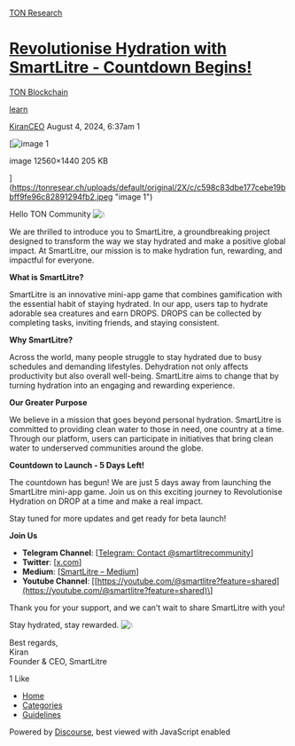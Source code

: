 [TON Research](/)

# [Revolutionise Hydration with SmartLitre - Countdown Begins!](/t/revolutionise-hydration-with-smartlitre-countdown-begins/29703)

[TON Blockchain](/c/ton-blockchain/17) 

[learn](https://tonresear.ch/tag/learn)

    

[KiranCEO](https://tonresear.ch/u/KiranCEO)   August 4, 2024, 6:37am  1

[![image 1](https://tonresear.ch/uploads/default/optimized/2X/c/c598c83dbe177cebe19bbff9fe96c82891294fb2_2_690x388.jpeg)

image 12560×1440 205 KB

](https://tonresear.ch/uploads/default/original/2X/c/c598c83dbe177cebe19bbff9fe96c82891294fb2.jpeg "image 1")

Hello TON Community ![:droplet:](https://tonresear.ch/images/emoji/twitter/droplet.png?v=12 ":droplet:")

We are thrilled to introduce you to SmartLitre, a groundbreaking project designed to transform the way we stay hydrated and make a positive global impact. At SmartLitre, our mission is to make hydration fun, rewarding, and impactful for everyone.

**What is SmartLitre?**

SmartLitre is an innovative mini-app game that combines gamification with the essential habit of staying hydrated. In our app, users tap to hydrate adorable sea creatures and earn DROPS. DROPS can be collected by completing tasks, inviting friends, and staying consistent.

**Why SmartLitre?**

Across the world, many people struggle to stay hydrated due to busy schedules and demanding lifestyles. Dehydration not only affects productivity but also overall well-being. SmartLitre aims to change that by turning hydration into an engaging and rewarding experience.

**Our Greater Purpose**

We believe in a mission that goes beyond personal hydration. SmartLitre is committed to providing clean water to those in need, one country at a time. Through our platform, users can participate in initiatives that bring clean water to underserved communities around the globe.

**Countdown to Launch - 5 Days Left!**

The countdown has begun! We are just 5 days away from launching the SmartLitre mini-app game. Join us on this exciting journey to Revolutionise Hydration on DROP at a time and make a real impact.

Stay tuned for more updates and get ready for beta launch!

**Join Us**

*   **Telegram Channel**: \[[Telegram: Contact @smartlitrecommunity](https://t.me/smartlitrecommunity)\]
*   **Twitter**: \[[x.com](https://x.com/smartlitre?s=21&t=AXJCLgvmsPnKoMsdF5V9Cw)\]
*   **Medium**: \[[SmartLitre – Medium](https://medium.com/@smartlitre)\]
*   **Youtube Channel**: \[[https://youtube.com/@smartlitre?feature=shared](https://youtube.com/@smartlitre?feature=shared)\]

Thank you for your support, and we can’t wait to share SmartLitre with you!

Stay hydrated, stay rewarded. ![:droplet:](https://tonresear.ch/images/emoji/twitter/droplet.png?v=12 ":droplet:")

Best regards,  
Kiran  
Founder & CEO, SmartLitre

  1 Like

*   [Home](/)
*   [Categories](/categories)
*   [Guidelines](/guidelines)

Powered by [Discourse](https://www.discourse.org), best viewed with JavaScript enabled